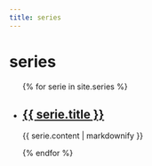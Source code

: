 ```yaml
---
title: series
---
```

<h1>series</h1>

<ul>
  {% for serie in site.series %}
    <li>
        <h2><a href="{{ serie.url }}">{{ serie.title }}</a></h2>
        <p>{{ serie.content | markdownify }}</p>
    </li>
  {% endfor %}
</ul>